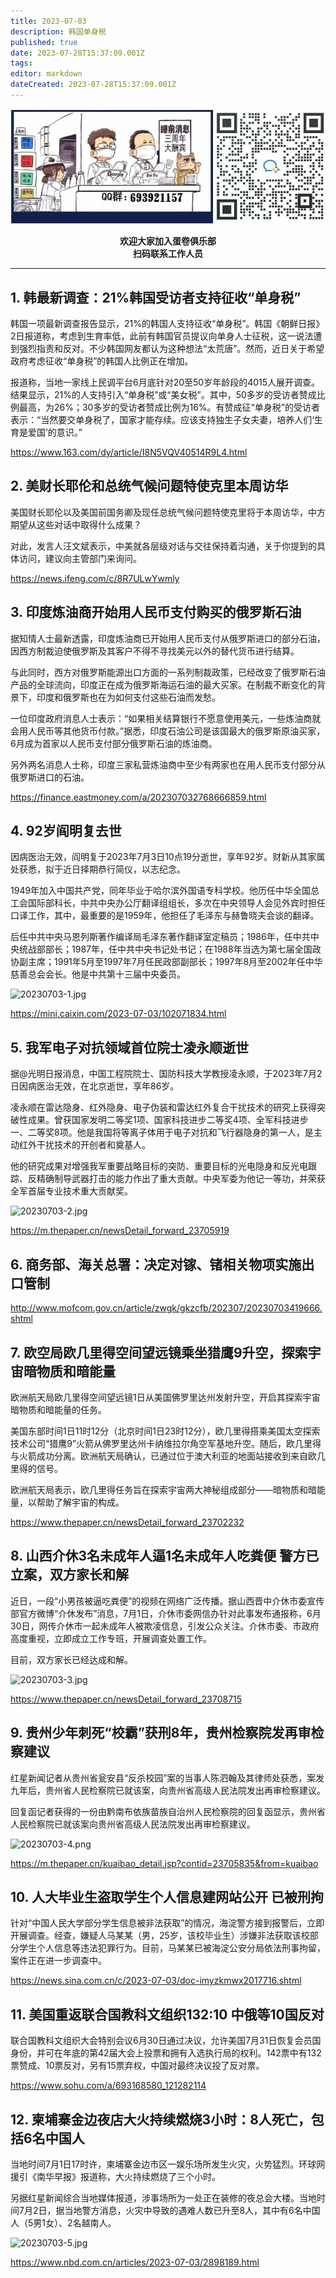 ```yaml
---
title: 2023-07-03
description: 韩国单身税
published: true
date: 2023-07-28T15:37:09.001Z
tags: 
editor: markdown
dateCreated: 2023-07-28T15:37:09.001Z
---
```


<center style="font-weight:bold;">
  <img src="/assets/join.png" alt="加入蛋卷俱乐部"><br/>
  <p>欢迎大家加入蛋卷俱乐部<br/>扫码联系工作人员</p>
</center>

---

## 1. 韩最新调查：21%韩国受访者支持征收“单身税”

韩国一项最新调查报告显示，21%的韩国人支持征收“单身税”。韩国《朝鲜日报》2日报道称，考虑到生育率低，此前有韩国官员提议向单身人士征税，这一说法遭到强烈指责和反对。不少韩国网友都认为这种想法“太荒唐”。然而，近日关于希望政府考虑征收“单身税”的韩国人比例正在增加。

报道称，当地一家线上民调平台6月底针对20至50岁年龄段的4015人展开调查。结果显示，21%的人支持引入“单身税”或“美女税”。其中，50多岁的受访者赞成比例最高，为26%；30多岁的受访者赞成比例为16%。有赞成征“单身税”的受访者表示：“当然要交单身税了，国家才能存续。应该支持独生子女夫妻，培养人们‘生育是爱国’的意识。”

https://www.163.com/dy/article/I8N5VQV40514R9L4.html

## 2. 美财长耶伦和总统气候问题特使克里本周访华

美国财长耶伦以及美国前国务卿及现任总统气候问题特使克里将于本周访华，中方期望从这些对话中取得什么成果？

对此，发言人汪文斌表示，中美就各层级对话与交往保持着沟通，关于你提到的具体访问，建议向主管部门来询问。

https://news.ifeng.com/c/8R7ULwYwmly

## 3. 印度炼油商开始用人民币支付购买的俄罗斯石油

据知情人士最新透露，印度炼油商已开始用人民币支付从俄罗斯进口的部分石油，因西方制裁迫使俄罗斯及其客户不得不寻找美元以外的替代货币进行结算。

与此同时，西方对俄罗斯能源出口方面的一系列制裁政策，已经改变了俄罗斯石油产品的全球流向，印度正在成为俄罗斯海运石油的最大买家。在制裁不断变化的背景下，印度和俄罗斯也在为如何支付这些石油而发愁。

一位印度政府消息人士表示：“如果相关结算银行不愿意使用美元，一些炼油商就会用人民币等其他货币付款。”据悉，印度石油公司是该国最大的俄罗斯原油买家，6月成为首家以人民币支付部分俄罗斯石油的炼油商。

另外两名消息人士称，印度三家私营炼油商中至少有两家也在用人民币支付部分从俄罗斯进口的石油。

https://finance.eastmoney.com/a/202307032768666859.html

## 4. 92岁阎明复去世

因病医治无效，阎明复于2023年7月3日10点19分逝世，享年92岁。财新从其家属处获悉，拟于近日择期恭行简仪，以志纪念。

1949年加入中国共产党，同年毕业于哈尔滨外国语专科学校。他历任中华全国总工会国际部科长，中共中央办公厅翻译组组长，多次在中央领导人会见外宾时担任口译工作，其中，最重要的是1959年，他担任了毛泽东与赫鲁晓夫会谈的翻译。

后任中共中央马恩列斯著作编译局毛泽东著作翻译室定稿员；1986年，任中共中央统战部部长；1987年，任中共中央书记处书记；在1988年当选为第七届全国政协副主席；1991年5月至1997年7月任民政部副部长；1997年8月至2002年任中华慈善总会会长。他是中共第十三届中央委员。

![20230703-1.jpg](https://img.bedtime.news/2023/07/28/64c3e076405b1.jpg)

https://mini.caixin.com/2023-07-03/102071834.html

## 5. 我军电子对抗领域首位院士凌永顺逝世

据@光明日报消息，中国工程院院士、国防科技大学教授凌永顺，于2023年7月2日因病医治无效，在北京逝世，享年86岁。

凌永顺在雷达隐身、红外隐身、电子伪装和雷达红外复合干扰技术的研究上获得突破性成果。曾获国家发明二等奖1项、国家科技进步二等奖4项、全军科技进步一、二等奖8项。他是我国将等离子体用于电子对抗和飞行器隐身的第一人，是主动红外干扰技术的开创者和奠基人。

他的研究成果对增强我军重要战略目标的突防、重要目标的光电隐身和反光电跟踪、反精确制导武器打击的能力作出了重大贡献。中央军委为他记一等功，并荣获全军首届专业技术重大贡献奖。

![20230703-2.jpg](https://img.bedtime.news/2023/07/28/64c3e076aa4a3.jpg)

https://m.thepaper.cn/newsDetail_forward_23705919

## 6. 商务部、海关总署：决定对镓、锗相关物项实施出口管制

http://www.mofcom.gov.cn/article/zwgk/gkzcfb/202307/20230703419666.shtml

## 7. 欧空局欧几里得空间望远镜乘坐猎鹰9升空，探索宇宙暗物质和暗能量

欧洲航天局欧几里得空间望远镜1日从美国佛罗里达州发射升空，开启其探索宇宙暗物质和暗能量的任务。

美国东部时间1日11时12分（北京时间1日23时12分），欧几里得搭乘美国太空探索技术公司“猎鹰9”火箭从佛罗里达州卡纳维拉尔角空军基地升空。随后，欧几里得与火箭成功分离。欧洲航天局确认，已通过位于澳大利亚的地面站接收到来自欧几里得的信号。

欧洲航天局表示，欧几里得任务旨在探索宇宙两大神秘组成部分——暗物质和暗能量，以帮助了解宇宙的构成。

https://www.thepaper.cn/newsDetail_forward_23702232

## 8. 山西介休3名未成年人逼1名未成年人吃粪便 警方已立案，双方家长和解

近日，一段“小男孩被逼吃粪便”的视频在网络广泛传播。据山西晋中介休市委宣传部官方微博“介休发布”消息，7月1日，介休市委网信办针对此事发布通报称，6月30日，网传介休市一起未成年人被欺凌信息，引发公众关注。介休市委、市政府高度重视，立即成立工作专班，开展调查处置工作。

目前，双方家长已经达成和解。

![20230703-3.jpg](https://img.bedtime.news/2023/07/28/64c3e076abc7c.jpg)

https://www.thepaper.cn/newsDetail_forward_23708715

## 9. 贵州少年刺死“校霸”获刑8年，贵州检察院发再审检察建议

红星新闻记者从贵州省瓮安县“反杀校园”案的当事人陈泗翰及其律师处获悉，案发九年后，贵州省人民检察院已就该案，向贵州省高级人民法院发出再审检察建议。

回复函记者获得的一份由黔南布依族苗族自治州人民检察院的回复函显示，贵州省人民检察院已就该案向贵州省高级人民法院发出再审检察建议。

![20230703-4.png](https://img.bedtime.news/2023/07/28/64c3e0770ea09.png)

https://m.thepaper.cn/kuaibao_detail.jsp?contid=23705835&from=kuaibao

## 10. 人大毕业生盗取学生个人信息建网站公开 已被刑拘

针对“中国人民大学部分学生信息被非法获取”的情况，海淀警方接到报警后，立即开展调查。经查，嫌疑人马某某（男，25岁，该校毕业生）涉嫌非法获取该校部分学生个人信息等违法犯罪行为。目前，马某某已被海淀公安分局依法刑事拘留，案件正在进一步调查中。

https://news.sina.com.cn/c/2023-07-03/doc-imyzkmwx2017716.shtml

## 11. 美国重返联合国教科文组织132:10 中俄等10国反对

联合国教科文组织大会特别会议6月30日通过决议，允许美国7月31日恢复会员国身份，并可在年底的第42届大会上投票和拥有入选执行局的权利。142票中有132票赞成、10票反对，另有15票弃权，中国对最终决议投了反对票。

https://www.sohu.com/a/693168580_121282114

## 12. 柬埔寨金边夜店大火持续燃烧3小时：8人死亡，包括6名中国人

当地时间7月1日17时许，柬埔寨金边市区一娱乐场所发生火灾，火势猛烈。环球网援引《南华早报》报道称，大火持续燃烧了三个小时。

另据红星新闻综合当地媒体报道，涉事场所为一处正在装修的夜总会大楼。当地时间7月2日，据当地警方消息，火灾中导致的遇难人数已升至8人，其中有6名中国人（5男1女）、2名越南人。

![20230703-5.jpg](https://img.bedtime.news/2023/07/28/64c3e076877eb.jpg)

https://www.nbd.com.cn/articles/2023-07-03/2898189.html
